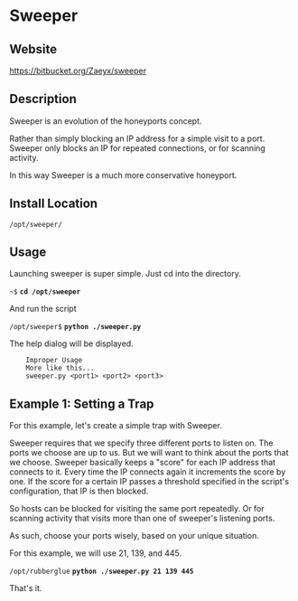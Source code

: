 
Sweeper
=======

Website
-------

<https://bitbucket.org/Zaeyx/sweeper>

Description
-----------

Sweeper is an evolution of the honeyports concept.

Rather than simply blocking an IP address for a simple visit to a port.
Sweeper only blocks an IP for repeated connections, or for scanning activity.

In this way Sweeper is a much more conservative honeyport.

Install Location
----------------

`/opt/sweeper/`

Usage
-----


Launching sweeper is super simple.  Just cd into the directory.

`~$` **`cd /opt/sweeper`**

And run the script

`/opt/sweeper$` **`python ./sweeper.py`**

The help dialog will be displayed.

		Improper Usage
		More like this...
		sweeper.py <port1> <port2> <port3>

Example 1: Setting a Trap
-----------------------------------------

For this example, let's create a simple trap with Sweeper.

Sweeper requires that we specify three different ports to listen on.
The ports we choose are up to us.  But we will want to think about the
ports that we choose.  Sweeper basically keeps a "score" for each IP address
that connects to it.  Every time the IP connects again it increments the score
by one.  If the score for a certain IP passes a threshold specified in the 
script's configuration, that IP is then blocked.

So hosts can be blocked for visiting the same port repeatedly.  Or for scanning
activity that visits more than one of sweeper's listening ports.

As such, choose your ports wisely, based on your unique situation.

For this example, we will use 21, 139, and 445.  

`/opt/rubberglue` **`python ./sweeper.py 21 139 445`**

That's it.  


